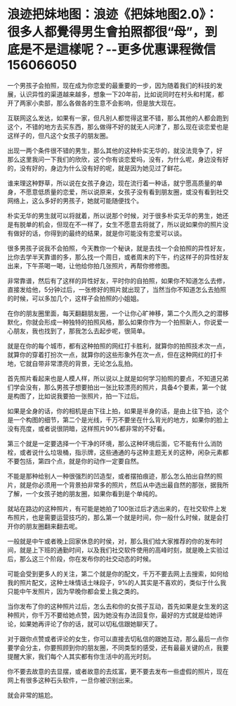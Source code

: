 # 浪迹把妹地图：浪迹《把妹地图2.0》：很多人都覺得男生會拍照都很“母”，到底是不是這樣呢？--更多优惠课程微信156066050

一个男孩子会拍照，现在成为你恋爱的最重要的一步，因为随着我们的科技的发展，认识异性的渠道越来越多，想象一下20年前，比如说同时在村头和村尾，都开了两家小卖部，那么各做各的生意不会影响，但是放大现在。

互联网这么发达，如果有一家，但凡别人都觉得这里不错，那么其他的人都会跑到这个，不错的地方去买东西，那么做得不好的就无人问津了，那么现在谈恋爱也是这样子的，但凡这个女孩子的朋友圈。

出现一两个条件很不错的男生，那么其他的这种朴实无华的，就没法竞争了，好 那么这里我问一下我们的欣欣，这个你有谈恋爱吗，没有，为什么呢，身边没有好的，没有好的，身边为什么没有好的呢，就是因为她见过了鲜花。

谁来理这种野草，所以说在女孩子身边，现在流行着一种话，就宁愿高质量的单身，不愿意低质量的恋爱，所以说原来，女孩子没有看到朋友圈，或没有看到社交网络上，这么多好的男孩子，她就可能随便找个。

朴实无华的男生就可以将就着，所以说那个时候，对于很多朴实无华的男生，她还是有脱单的机会，但现在不一样了，女生不愿意去将就了，所以说如果你的照片没有做好的话，你得到的最终的结果，就是你可能没有恋爱可以谈。

很多男孩子说我不会拍照，今天教你一个秘诀，就是去找一个会拍照的异性好友，比你去学半天靠谱的多，那么找一个周日，或者周末的下午，约这样子的异性好友出来，下午茶喝一喝，让他给你拍几张照片，再帮你修修图。

非常靠谱，然后有了这样的异性好友，平时你的自拍照，如果你不知道怎么去修，直接发给他，5分钟过后，一张修好的照片就出现了，当然当你不知道怎么去拍照的时候，可以多加几个，这样子会拍照的小姐姐。

在你的朋友圈里面，每天翻翻朋友圈，一个让你心旷神移，第二个久而久之的潜移默化，你就会形成一种独特的拍照风格，那么如果你作为一个拍照新人，你说爱一心朋友，我也找到了，那我怎么去起步呢，很简单。

就是在你的每个城市，都有这种拍照的网红打卡胜利，就算你的拍照技术次一点，就算你的穿着打扮次一点，就算你的这些形象外在次一点，但在这种网红的打卡地，它就自带非常漂亮的背景，无论怎么乱拍。

首先照片看起来也是人模人样，所以说以上就是如何学习拍照的要点，不知道兄弟们学会没有，那么男孩子想要拍出一张比较漂亮的照片，具备4个要素，第一个就是构图了，比如说我要拍一张照片，拍一下过后。

如果是全身的话，你的相机是由下往上拍，如果是半身的话，是由上往下拍，这个是一个构图的细节，第二个是光线，千万不要坐在什么背光的地方，如果你的脸上没有亮度，或者说很阴暗，这样照片90%都非常的不好看。

第三个就是一定要选择一个干净的环境，那么这种环境后面，它不能有什么消防栓，或者说什么垃圾桶，指示牌，这些通通的与这种主题无关的这种，闲杂元素都不要包括，第四个点，就是你的动作一定要自然。

不能是那种给别人一种很强烈的凹造型，或者摆拍痕迹，那么怎么拍出自然的照片，就是你必须用一个背景拍非常多的照片，然后从中选出最自然的那张，据我所了解，一个女孩子她的朋友圈，如果你看到是个单纯的。

就站在路边的这种照片，有可能是她拍了100张过后才选出来的，在社交软件上发布照片，也是需要运营技巧的，那么第一个就是时间，你一般什么时候，就是会打开你的朋友圈翻来翻去呢。

一般就是中午或者晚上回家休息的时侯，对，那么我们给大家推荐的你的发布时间，就是上下班的通勤时间，以及我们社交软件使用的高峰时刻，就是晚上实验过后，那么这三个阶段，你在发布你的社交动态的时候。

可能会受到更多人的关注，第二个就是你的配文，千万不要去网上去搜索，如何给我的照片配文，这种土味情话土味段子，9%的人其实是不喜欢的，类似于什么我只能中午发照片，因为早晚你都会爱上我之类的。

当你发布了你的这种照片过后，怎么去和你的女孩子互动，首先如果是女生发的这种照片，你千万不要给她点赞，因为她没有办法回复你，最好的方式就是给她评论，如果她再评论了你的话，就可以切私信跟她聊天了。

对于跟你点赞或者评论的女生，你可以直接去切私信的跟她互动，那么最后一点你要学会分主，你要照顾到你的朋友圈，不同类型的感受，还有最最关键的点，我要提醒大家，我们每个人其实都有你生活中的高光时刻。

你不要去故意的去显摆，或者故意的去炫富，更不要去发布一些虚假的照片，现在网上有很多这种石头软件，一旦你被识别出来。

就会非常的尴尬。